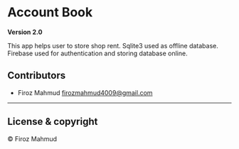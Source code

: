 # Account Book

**Version 2.0**

This app helps user to store shop rent.
Sqlite3 used as offline database.
Firebase used for authentication and storing database online.

## Contributors

- Firoz Mahmud <firozmahmud4009@gmail.com>

---

## License & copyright

© Firoz Mahmud